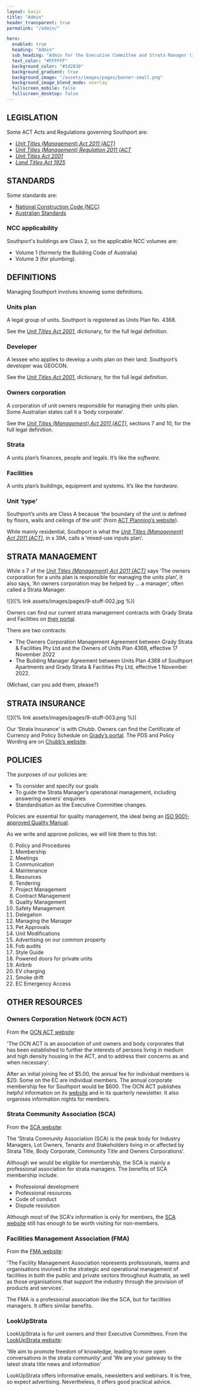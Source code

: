 ```yaml
---
layout: basic
title: "Admin"
header_transparent: true
permalink: "/admin/"

hero:
  enabled: true
  heading: "Admin"
  sub_heading: "Admin for the Executive Committee and Strata Manager (including Building Manager)."
  text_color: "#FFFFFF"
  background_color: "#1d2830"
  background_gradient: true
  background_image: "/assets/images/pages/banner-small.png"
  background_image_blend_mode: overlay
  fullscreen_mobile: false
  fullscreen_desktop: false
---
```


## LEGISLATION

Some ACT Acts and Regulations governing Southport are:

- [_Unit Titles (Management) Act 2011 (ACT)_](https://www.legislation.act.gov.au/View/a/2011-41/current/html/2011-41.html)
- [_Unit Titles (Management) Regulation 2011 (ACT_](https://www.legislation.act.gov.au/View/sl/2011-39/current/html/2011-39.html)
- [_Unit Titles Act 2001_](https://www.legislation.act.gov.au/View/a/2001-16/current/html/2001-16.html)
- [_Land Titles Act 1925_](https://www.legislation.act.gov.au/View/a/1925-1/current/html/1925-1.html)

## STANDARDS

Some standards are:

- [National Construction Code (NCC)](https://ncc.abcb.gov.au)
- [Australian Standards](https://www.standards.org.au)

### NCC applicability

Southport's buildings are Class 2, so the applicable NCC volumes are:

- Volume 1 (formerly the Building Code of Australia)
- Volume 3 (for plumbing).

## DEFINITIONS

Managing Southport involves knowing some definitions.

### Units plan

A legal group of units. Southport is registered as Units Plan No. 4368.

See the [_Unit Titles Act 2001_](https://www.legislation.act.gov.au/View/a/2001-16/current/html/2001-16.html), dictionary, for the full legal definition.

### Developer

A lessee who applies to develop a units plan on their land. Southport’s developer was GEOCON.

See the [_Unit Titles Act 2001_](https://www.legislation.act.gov.au/View/a/2001-16/current/html/2001-16.html), dictionary, for the full legal definition.

### Owners corporation

A corporation of unit owners responsible for managing their units plan. Some Australian states call it a ‘body corporate’.

See the [_Unit Titles (Management) Act 2011 (ACT)_](https://www.legislation.act.gov.au/View/a/2011-41/current/html/2011-41.html), sections 7 and 10, for the full legal definition.

### Strata

A units plan’s finances, people and legals. It’s like the _software_.

### Facilities

A units plan’s buildings, equipment and systems. It’s like the _hardware_.

### Unit ‘type’

Southport’s units are Class A because ‘the boundary of the unit is defined by floors, walls and ceilings of the unit’ (from [ACT Planning’s website](https://www.planning.act.gov.au/community/buy/leasing-and-titles/unit-titles)).

While mainly residential, Southport is what the [_Unit Titles (Management) Act 2011 (ACT)_](https://www.legislation.act.gov.au/View/a/2011-41/current/html/2011-41.html), in s 39A, calls a ‘mixed-use inputs plan’.

## STRATA MANAGEMENT

While s 7 of the [_Unit Titles (Management) Act 2011 (ACT)_](https://www.legislation.act.gov.au/View/a/2011-41/current/html/2011-41.html) says ‘The owners corporation for a units plan is responsible for managing the units plan’, it also says, ‘An owners corporation may be helped by … a manager’, often called a Strata Manager.

![]({% link assets/images/pages/9-stuff-002.jpg %})

Owners can find our current strata management contracts with Grady Strata and Facilities on [their portal](https://gradystrata.com.au/client-login/).

There are two contracts:

- The Owners Corporation Management Agreement between Grady Strata & Facilities Pty Ltd and the Owners of Units Plan 4368, effective 17 November 2022
- The Building Manager Agreement between Units Plan 4368 of Southport Apartments and Grady Strata & Facilities Pty Ltd, effective 1 November 2022.

{Michael, can you add them, please?}

## STRATA INSURANCE

![]({% link assets/images/pages/9-stuff-003.png %})

Our ‘Strata Insurance’ is with Chubb. Owners can find the Certificate of Currency and Policy Schedule on [Grady’s portal](https://gradystrata.com.au/client-login/). The PDS and Policy Wording are on [Chubb’s website](https://www.chubb.com/content/dam/chubb-sites/chubb-com/au-en/businesses/policy-wordings-and-documents/chubb-strata-insurance-pds.pdf).

## POLICIES

The purposes of our policies are:

- To consider and specify our goals
- To guide the Strata Manager’s operational management, including answering owners’ enquiries
- Standardisation as the Executive Committee changes.

Policies are essential for quality management, the ideal being an [ISO 9001-approved Quality Manual](https://www.iso.org/standard/62085.html).

As we write and approve policies, we will link them to this list:

0. Policy and Procedures
1. Membership
2. Meetings
3. Communication
4. Maintenance
5. Resources
6. Tendering
7. Project Management
8. Contract Management
9. Quality Management
10. Safety Management
11. Delegation
12. Managing the Manager
13. Pet Approvals
14. Unit Modifications
15. Advertising on our common property
16. Fob audits
17. Style Guide
18. Powered doors for private units
19. Airbnb
20. EV charging
21. Smoke drift
22. EC Emergency Access

## OTHER RESOURCES

### Owners Corporation Network (OCN ACT)

From the [OCN ACT website](https://www.ocnact.org.au):

'The OCN ACT is an association of unit owners and body corporates that has been established to further the interests of persons living in medium and high density housing in the ACT, and to address their concerns as and when necessary'.

After an initial joining fee of $5.00, the annual fee for individual members is $20. Some on the EC are individual members. The annual corporate membership fee for Southport would be $600. The OCN ACT publishes helpful information on its [website](https://www.ocnact.org.au) and in its quarterly newsletter. It also organises information nights for members.

### Strata Community Association (SCA)

From the [SCA website](https://www.strata.community):

The 'Strata Community Association (SCA) is the peak body for Industry Managers, Lot Owners, Tenants and Stakeholders living in or affected by Strata Title, Body Corporate, Community Title and Owners Corporations'.

Although we would be eligible for membership, the SCA is mainly a professional association for strata managers. The benefits of SCA membership include:

- Professional development
- Professional resources
- Code of conduct
- Dispute resolution 

Although most of the SCA's information is only for members, the [SCA website](https://www.strata.community) still has enough to be worth visiting for non-members.

### Facilities Management Association (FMA)

From the [FMA website](https://www.fma.com.au/Web):

'The Facility Management Association represents professionals, teams and organisations involved in the strategic and operational management of facilities in both the public and private sectors throughout Australia, as well as those organisations that support the industry through the provision of products and services'.

The FMA is a professional association like the SCA, but for facilities managers. It offers similar benefits. 

### LookUpStrata

LookUpStrata is for unit owners and their Executive Committees. From the [LookUpStrata website](https://www.lookupstrata.com.au):

'We aim to promote freedom of knowledge, leading to more open conversations in the strata community',and 'We are your gateway to the latest strata title news and information'

LookUpStrata offers informative emails, newsletters and webinars. It is free, so expect advertising. Nevertheless, it offers good practical advice.
